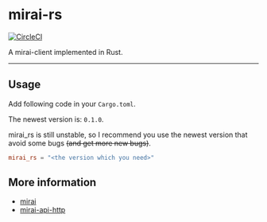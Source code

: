 # mirai-rs 

[![CircleCI](https://circleci.com/gh/HoshinoTented/mirai-rs.svg?style=svg)](https://circleci.com/gh/HoshinoTented/mirai-rs)

A mirai-client implemented in Rust.

-------------

## Usage

Add following code in your `Cargo.toml`.

The newest version is: `0.1.0`.

mirai_rs is still unstable, so I recommend you use the newest version that avoid some bugs ~~(and get more new bugs)~~.

```toml
mirai_rs = "<the version which you need>"
```

## More information

* [mirai](https://github.com/mamoe/mirai)
* [mirai-api-http](https://github.com/mamoe/mirai-api-http)